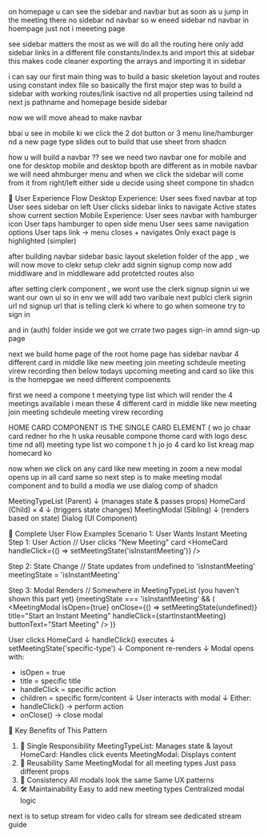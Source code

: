 on homepage u can see the sidebar and navbar but as soon as u jump in the meeting there no sidebar nd navbar 
so w eneed sidebar nd navbar in hoempage just  not i meeeting page


see sidebar matters the most as we will do all the routing here only 
add sidebar links in a different file constants/index.ts and import this at sidebar 
this makes code cleaner exporting the arrays and importing it in sidebar 



i can say our first main thing was to build a basic skeletion layout and routes using constant index file 
so basically the first major step was to build a sidebar with working routes/link isactive nd all properties using taileind nd next js pathname and homepage beside sidebar 

now we will move ahead to make navbar


bbai u see in mobile ki we click the 2 dot button or 3 menu line/hamburger  nd a new page type slides out to build that use sheet from shadcn


how u will build a navbar ?? see we need two navbar one for mobile and one for desktop 
mobile and desktop bpoth are different 
as in mobile navbar we will need  ahmburger menu and when we click the sidebar will come from it  from right/left either side u decide using sheet compone tin shadcn 

🔄 User Experience Flow
Desktop Experience:
User sees fixed navbar at top
User sees sidebar on left
User clicks sidebar links to navigate
Active states show current section
Mobile Experience:
User sees navbar with hamburger icon
User taps hamburger to open side menu
User sees same navigation options
User taps link → menu closes + navigates
Only exact page is highlighted (simpler)




after building navbar sidebar basic layout skeletion folder of the app , we will now move to clekr 
setup clekr
add signin signup comp 
now add middlware and in middleware add protetcted routes also


after setting clerk component , we wont use the clerk signup signin ui we want our own ui 
so in env we will add two varibale next publci clerk signin url nd signup url that is telling clerk ki where to go when 
someone try to sign in 

and in (auth) folder inside we got we crrate two pages sign-in amnd sign-up page


next we build home page of the root 
home page has sidebar navbar 4 different card in middle like new meeting  join meeting schdeule meeting virew recording 
then below todays upcoming meeting and card so like this is the homepgae
we need different compoenents 

first we need a compone t meetying type list which will render the 4 meetings available i mean these 4 different card in middle like new meeting  join meeting schdeule meeting virew recording 

HOME CARD COMPONENT IS THE SINGLE CARD ELEMENT ( wo jo chaar card redner ho rhe h uska reusable compone thome card with logo desc time nd all) 
meeting type list wo compone t h jo jo 4 card ko list kreag map homecard ko 



now when we click on any card like new meeting in zoom a new modal opens up 
in all card same 
so next step is to make meeting modal component
and to build a modla we use dialog comp of shadcn

MeetingTypeList (Parent)
    ↓ (manages state & passes props)
HomeCard (Child) × 4
    ↓ (triggers state changes)
MeetingModal (Sibling)
    ↓ (renders based on state)
Dialog (UI Component)


🔄 Complete User Flow Examples
Scenario 1: User Wants Instant Meeting
Step 1: User Action
// User clicks "New Meeting" card
<HomeCard handleClick={() => setMeetingState('isInstantMeeting')} />

Step 2: State Change
// State updates from undefined to 'isInstantMeeting'
meetingState = 'isInstantMeeting'

Step 3: Modal Renders
// Somewhere in MeetingTypeList (you haven't shown this part yet)
{meetingState === 'isInstantMeeting' && (
  <MeetingModal
    isOpen={true}
    onClose={() => setMeetingState(undefined)}
    title="Start an Instant Meeting"
    handleClick={startInstantMeeting}
    buttonText="Start Meeting"
  />
)}


User clicks HomeCard
        ↓
handleClick() executes
        ↓
setMeetingState('specific-type')
        ↓
Component re-renders
        ↓
Modal opens with:
- isOpen = true
- title = specific title
- handleClick = specific action
- children = specific form/content
        ↓
User interacts with modal
        ↓
Either:
- handleClick() → perform action
- onClose() → close modal


🚀 Key Benefits of This Pattern
1. 🎯 Single Responsibility
MeetingTypeList: Manages state & layout
HomeCard: Handles click events
MeetingModal: Displays content
2. 🔄 Reusability
Same MeetingModal for all meeting types
Just pass different props
3. 🎨 Consistency
All modals look the same
Same UX patterns
4. 🛠️ Maintainability
Easy to add new meeting types
Centralized modal logic



next is to setup stream for video calls 
for stream see dedicated stream guide
